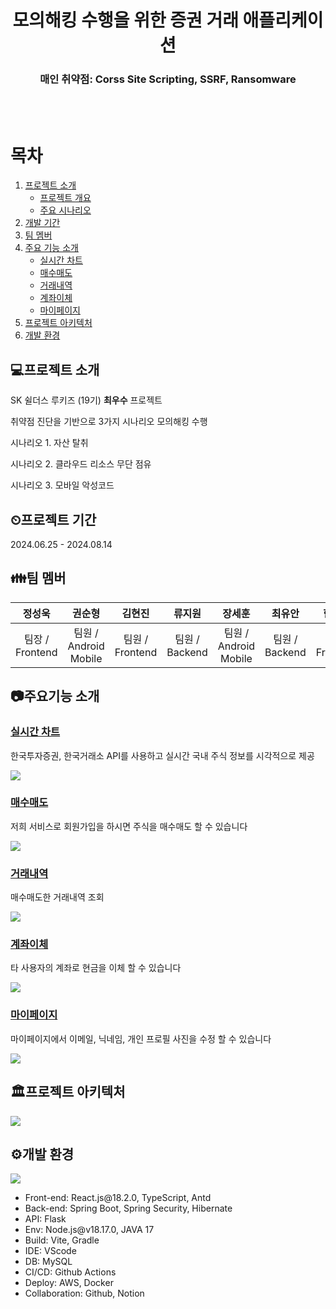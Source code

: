 <div align="center">
  <h1>모의해킹 수행을 위한 증권 거래 애플리케이션</h1>
  
  <h3>매인 취약점: Corss Site Scripting, SSRF, Ransomware</h3>

</div>
</br>
</br>



# 목차

1. [프로젝트 소개](#프로젝트-소개)
   - [프로젝트 개요](#프로젝트-개요)
   - [주요 시나리오](#주요-시나리오)
2. [개발 기간](#개발-기간)
3. [팀 멤버](#팀-멤버)
4. [주요 기능 소개](#주요-기능-소개)
   - [실시간 차트](#실시간-차트)
   - [매수매도](#매수매도)
   - [거래내역](#거래내역)
   - [계좌이체](#계좌이체)
   - [마이페이지](#마이페이지)
5. [프로젝트 아키텍처](#프로젝트-아키텍처)
6. [개발 환경](#개발-환경)


## 💻프로젝트 소개

<p>SK 쉴더스 루키즈 (19기) <b>최우수</b> 프로젝트</p>
<p>취약점 진단을 기반으로 3가지 시나리오 모의해킹 수행</p>
<p>시나리오 1. 자산 탈취</p>
<p>시나리오 2. 클라우드 리소스 무단 점유</p>
<p>시나리오 3. 모바일 악성코드</p>

## ⏲프로젝트 기간

2024.06.25 - 2024.08.14

## 👪팀 멤버

|    정성욱    |    권순형    |    김현진    |    류지원    |    장세훈    |  최유안    | 한재경    | 유성근    |
|:------------:|:------------:|:------------:|:------------:|:------------:| :------------:| :------------:| :------------:|
| 팀장 /   Frontend | 팀원 / Android Mobile | 팀원 / Frontend | 팀원 / Backend | 팀원 / Android Mobile | 팀원 / Backend | 팀원 / Frontend | 팀원 / Backend |


## 📷주요기능 소개



### [실시간 차트](#실시간-차트)
<p>한국투자증권, 한국거래소 API를 사용하고 실시간 국내 주식 정보를 시각적으로 제공</p>

![](https://velog.velcdn.com/images/wearetheone/post/6bd0f6af-3554-4647-a236-760b8afff770/image.png)


### [매수매도](#매수매도)
<p>저희 서비스로 회원가입을 하시면 주식을 매수매도 할 수 있습니다</p>


![](https://velog.velcdn.com/images/wearetheone/post/e5b3c37f-47f3-4f30-8256-82ae6cb9a97a/image.png)


### [거래내역](#거래내역)
<p>매수매도한 거래내역 조회</p>

![](https://velog.velcdn.com/images/wearetheone/post/1eac9d92-72d0-4ed8-9da2-0588ac5cfb62/image.png)


### [계좌이체](#계좌이체)
<p>타 사용자의 계좌로 현금을 이체 할 수 있습니다</p>

![](https://velog.velcdn.com/images/wearetheone/post/3fd14860-00dc-4179-b8e3-42b502f7f297/image.png)

### [마이페이지](#마이페이지)
<p>마이페이지에서 이메일, 닉네임, 개인 프로필 사진을 수정 할 수 있습니다</p>


![](https://velog.velcdn.com/images/wearetheone/post/83da9118-5022-46f4-95b4-07eacff6ef78/image.png)






## 🏛프로젝트 아키텍처
![](https://velog.velcdn.com/images/wearetheone/post/18e10a9a-b9b4-47ac-9675-d8f8b4e3c30f/image.png)


## ⚙개발 환경

![](https://velog.velcdn.com/images/wearetheone/post/c227326b-ffe3-473c-afa7-fa4248d7a908/image.PNG)


<ul>
  <li>Front-end: React.js@18.2.0, TypeScript, Antd</li>
  <li>Back-end: Spring Boot, Spring Security, Hibernate</li>
  <li>API: Flask</li>
  <li>Env: Node.js@v18.17.0, JAVA 17</li>
  <li>Build: Vite, Gradle</li>
  <li>IDE: VScode</li>
  <li>DB: MySQL</li>
  <li>CI/CD: Github Actions</li>
  <li>Deploy: AWS, Docker</li>
  <li>Collaboration: Github, Notion</li>
</ul>





